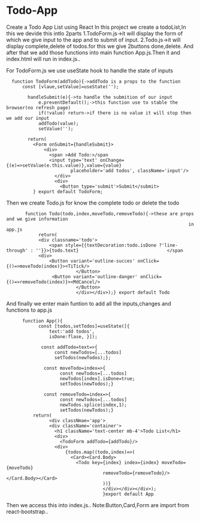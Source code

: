 # Todo-App 
Create a Todo App List using React
In this project we create a todoList,In this we devide this intlo 2parts
1.TodoForm.js->it will display the form of which we give input to the app and to submit of input.
2.Todo.js->it will display complete,delete of todos.for this we give 2buttons done,delete.
And after that we add those functions into main function App.js.Then it and index.html will run in 
index.js..

For TodoForm.js we use useState hook to handle the state of inputs
      
      
      function TodoForm(addTodo){->addTodo is a props to the function
          const [vlaue,setValue]=useState('');
          
            handleSubmit(e){->to handle the submition of our input
                e.preventDefault();->this function use to stable the browser(no refresh page)
                if(!value) return->if there is no value it will stop then we add our input 
                addTodo(value);
                setValue('');
            
            return(
              <Form onSubmit={handleSubmit}>
                  <div>
                    <span >Add Todo:>/span
                    <input type='text' onChange={(e)=>setValue(e.this.value)},value={value}
                            placeholder='add todos', className='input'/>
                      </div>
                      <div>
                        <Button type='submit'>Submit</submit>
              } export default TodoForm;
         
         
Then we create Todo.js for know the complete todo or delete the todo

           function Todo(todo,index,moveTodo,removeTodo){->these are props and we give information 
                                                                        in app.js 
                return(
                <div classname='todo'>
                    <span style={{textDecoration:todo.isDone ?'line-through' : ''}}>{todo.text}                                 </span
                <div>
                    <Button variant='outline-succes' onClick={()=>moveTodo(index)}><TiTick/>      
                              </Button>  
                     <Button variant='outline-danger' onClick={()=>removeTodo(index)}><MdCancel/> 
                              </Button>  
                              </div></div>);} export default Todo
                              
 And finally we enter main funtion to add all the inputs,changes and functions to app.js
 
          function App(){
                const [todos,setTodos]=useState([{
                    text:'add todos',
                    isDone:flase, }]);
                 
                 const addTodo=text=>{
                      const newTodos=[...todos]
                      setTodos(newTodos);};
                      
                  const moveTodo=index=>{
                        const newTodos=[...todos]
                        newTodos[index].isDone=true;
                        setTodos(newTodos);}
                        
                  const removeTodo=index=>{
                        const newTodos=[...todos]
                        newTodos.splice(index,1);
                        setTodos(newTodos);}
              return(
                    <div classNmae='app'>
                    <div className='container'>
                      <h1 className='text-center mb-4'>Todo List</h1>
                      <div>
                        <TodoForm addTodo={addTodo}/>
                      <div>
                          {todos.map((todo,index)=>(
                            <Card><Card.Body>
                              <Todo key={index} index={index} moveTodo={moveTodo}               
                                        removeTodo={removeTodo}/></Card.Body></Card>
                                        ))}
                                        </div></div></div>);
                                        }export default App
                                        
Then we access this into index.js..
Note:Button,Card,Form are import from react-bootstrap..

